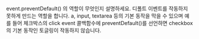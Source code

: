 event.preventDefault() 의 역할이 무엇인지 설명하세요.
디폴트 이벤트를 작동하지 못하게 만드는 역할을 합니다.
a, input, textarea 등의 기본 동작을 막을 수 있으며 예를 들어 체크박스의 click event 콜백함수에 preventDefault()를 선언하면 checkbox의 기본 동작인 토글링이 작동하지 않습니다.
